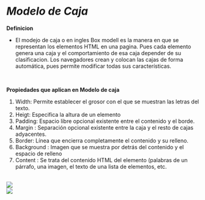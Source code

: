  # _Modelo de Caja_ 

**Definicion**

* El modejo de caja o en ingles Box modell es la manera en que se representan los elementos HTML en una pagina. 
  Pues cada elemento genera una caja y el comportamiento de esa caja depender de su clasificacion. 
 Los navegadores crean y colocan las cajas de forma automática, pues permite modificar todas sus características.

<br>

**Propiedades que aplican en Modelo de caja**

<ol>
<li>Width: Permite establecer el grosor con el que se muestran las letras del texto.</li>
<li>Heigt: Especifica la altura de un elemento</li>
<li>Padding: Espacio libre opcional existente entre el contenido y el borde.</li>
<li>Margin : Separación opcional existente entre la caja y el resto de cajas adyacentes.</li>
<li>Border: Línea que encierra completamente el contenido y su relleno.</li>
<li>Background : Imagen que se muestra por detrás del contenido y el espacio de relleno</li>
<li>Content : Se trata del contenido HTML del elemento (palabras de un párrafo, una imagen, el texto de una lista de elementos, etc.</li>
</ol>

<br>

<img  src =https://hablacode.org/static/media/Box-Model.ebc21d7b.PNG />

<br>

<img  src = https://uniwebsidad.com/static/libros/imagenes/css/f0403.gif />








   
